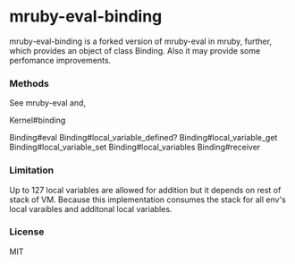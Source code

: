 mruby-eval-binding
==================

mruby-eval-binding is a forked version of mruby-eval in mruby, further,
which provides an object of class Binding.
Also it may provide some perfomance improvements.

### Methods

See mruby-eval and,

Kernel#binding

Binding#eval
Binding#local_variable_defined?
Binding#local_variable_get
Binding#local_variable_set
Binding#local_variables
Binding#receiver

### Limitation

Up to 127 local variables are allowed for addition but it depends on
rest of stack of VM.
Because this implementation consumes the stack for all env's local varaibles and additonal local variables.

### License

MIT
